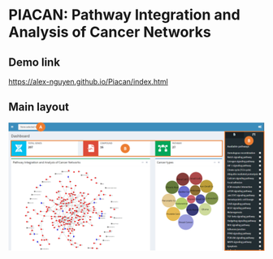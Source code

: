 # PIACAN: Pathway Integration and Analysis of Cancer Networks
## Demo link
https://alex-nguyen.github.io/Piacan/index.html
## Main layout
![alt text](https://github.com/Alex-Nguyen/Piacan/blob/master/Piacan.png?raw=true)
